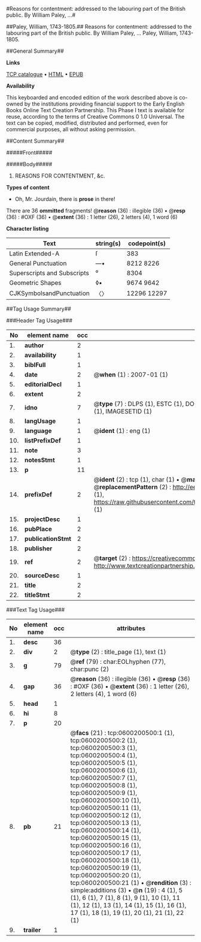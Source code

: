 #Reasons for contentment: addressed to the labouring part of the British public. By William Paley, ...#

##Paley, William, 1743-1805.##
Reasons for contentment: addressed to the labouring part of the British public. By William Paley, ...
Paley, William, 1743-1805.

##General Summary##

**Links**

[TCP catalogue](http://www.ota.ox.ac.uk/tcp/)  • 
[HTML](http://tei.it.ox.ac.uk/tcp/Texts-HTML/free/004/004848245.html)  • 
[EPUB](http://tei.it.ox.ac.uk/tcp/Texts-EPUB/free/004/004848245.epub)

**Availability**

This keyboarded and encoded edition of the
	       work described above is co-owned by the institutions
	       providing financial support to the Early English Books
	       Online Text Creation Partnership. This Phase I text is
	       available for reuse, according to the terms of Creative
	       Commons 0 1.0 Universal. The text can be copied,
	       modified, distributed and performed, even for
	       commercial purposes, all without asking permission.


##Content Summary##

#####Front#####

#####Body#####

1. REASONS
FOR
CONTENTMENT, &c.

**Types of content**

  * Oh, Mr. Jourdain, there is **prose** in there!

There are 36 **ommitted** fragments! 
 @__reason__ (36) : illegible (36)  •  @__resp__ (36) : #OXF (36)  •  @__extent__ (36) : 1 letter (26), 2 letters (4), 1 word (6)

**Character listing**


|Text|string(s)|codepoint(s)|
|---|---|---|
|Latin Extended-A|ſ|383|
|General Punctuation|—•|8212 8226|
|Superscripts             and Subscripts|⁰|8304|
|Geometric Shapes|◊▪|9674 9642|
|CJKSymbolsandPunctuation|〈〉|12296 12297|

##Tag Usage Summary##

###Header Tag Usage###

|No|element name|occ|attributes|
|---|---|---|---|
|1.|__author__|2||
|2.|__availability__|1||
|3.|__biblFull__|1||
|4.|__date__|2| @__when__ (1) : 2007-01 (1)|
|5.|__editorialDecl__|1||
|6.|__extent__|2||
|7.|__idno__|7| @__type__ (7) : DLPS (1), ESTC (1), DOCNO (1), TCP (1), GALEDOCNO (1), CONTENTSET (1), IMAGESETID (1)|
|8.|__langUsage__|1||
|9.|__language__|1| @__ident__ (1) : eng (1)|
|10.|__listPrefixDef__|1||
|11.|__note__|3||
|12.|__notesStmt__|1||
|13.|__p__|11||
|14.|__prefixDef__|2| @__ident__ (2) : tcp (1), char (1)  •  @__matchPattern__ (2) : ([0-9\-]+):([0-9IVX]+) (1), (.+) (1)  •  @__replacementPattern__ (2) : http://eebo.chadwyck.com/downloadtiff?vid=$1&page=$2 (1), https://raw.githubusercontent.com/textcreationpartnership/Texts/master/tcpchars.xml#$1 (1)|
|15.|__projectDesc__|1||
|16.|__pubPlace__|2||
|17.|__publicationStmt__|2||
|18.|__publisher__|2||
|19.|__ref__|2| @__target__ (2) : https://creativecommons.org/publicdomain/zero/1.0/ (1), http://www.textcreationpartnership.org/docs/. (1)|
|20.|__sourceDesc__|1||
|21.|__title__|2||
|22.|__titleStmt__|2||


###Text Tag Usage###

|No|element name|occ|attributes|
|---|---|---|---|
|1.|__desc__|36||
|2.|__div__|2| @__type__ (2) : title_page (1), text (1)|
|3.|__g__|79| @__ref__ (79) : char:EOLhyphen (77), char:punc (2)|
|4.|__gap__|36| @__reason__ (36) : illegible (36)  •  @__resp__ (36) : #OXF (36)  •  @__extent__ (36) : 1 letter (26), 2 letters (4), 1 word (6)|
|5.|__head__|1||
|6.|__hi__|8||
|7.|__p__|20||
|8.|__pb__|21| @__facs__ (21) : tcp:0600200500:1 (1), tcp:0600200500:2 (1), tcp:0600200500:3 (1), tcp:0600200500:4 (1), tcp:0600200500:5 (1), tcp:0600200500:6 (1), tcp:0600200500:7 (1), tcp:0600200500:8 (1), tcp:0600200500:9 (1), tcp:0600200500:10 (1), tcp:0600200500:11 (1), tcp:0600200500:12 (1), tcp:0600200500:13 (1), tcp:0600200500:14 (1), tcp:0600200500:15 (1), tcp:0600200500:16 (1), tcp:0600200500:17 (1), tcp:0600200500:18 (1), tcp:0600200500:19 (1), tcp:0600200500:20 (1), tcp:0600200500:21 (1)  •  @__rendition__ (3) : simple:additions (3)  •  @__n__ (19) : 4 (1), 5 (1), 6 (1), 7 (1), 8 (1), 9 (1), 10 (1), 11 (1), 12 (1), 13 (1), 14 (1), 15 (1), 16 (1), 17 (1), 18 (1), 19 (1), 20 (1), 21 (1), 22 (1)|
|9.|__trailer__|1||
